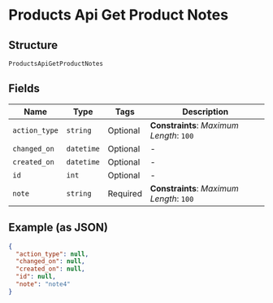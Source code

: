 
# Products Api Get Product Notes

## Structure

`ProductsApiGetProductNotes`

## Fields

| Name | Type | Tags | Description |
|  --- | --- | --- | --- |
| `action_type` | `string` | Optional | **Constraints**: *Maximum Length*: `100` |
| `changed_on` | `datetime` | Optional | - |
| `created_on` | `datetime` | Optional | - |
| `id` | `int` | Optional | - |
| `note` | `string` | Required | **Constraints**: *Maximum Length*: `100` |

## Example (as JSON)

```json
{
  "action_type": null,
  "changed_on": null,
  "created_on": null,
  "id": null,
  "note": "note4"
}
```

